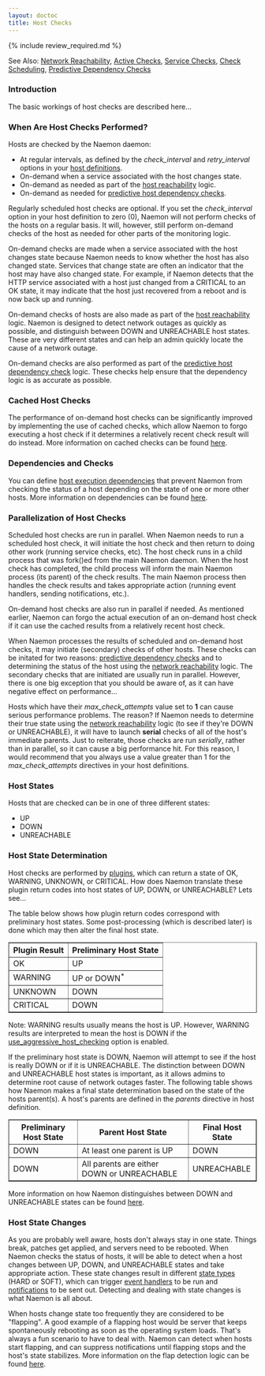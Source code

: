```yaml
---
layout: doctoc
title: Host Checks
---
```


{% include review_required.md %}

<span class="glyphicon glyphicon-arrow-right"></span> See Also: <a href="networkreachability.html">Network Reachability</a>, <a href="activechecks.html">Active Checks</a>, <a href="servicechecks.html">Service Checks</a>, <a href="checkscheduling.html">Check Scheduling</a>, <a href="dependencychecks.html">Predictive Dependency Checks</a>

### Introduction

The basic workings of host checks are described here...

### When Are Host Checks Performed?

Hosts are checked by the Naemon daemon:

<ul>
<li>At regular intervals, as defined by the <i>check_interval</i> and <i>retry_interval</i> options in your <a href="objectdefinitions.html#host">host definitions</a>.</li>
<li>On-demand when a service associated with the host changes state.</li>
<li>On-demand as needed as part of the <a href="networkreachability.html">host reachability</a> logic.</li>
<li>On-demand as needed for <a href="dependencychecks.html">predictive host dependency checks</a>.</li>
</ul>

Regularly scheduled host checks are optional.  If you set the <i>check_interval</i> option in your host definition to zero (0), Naemon will not perform checks of the hosts on a regular basis.  It will, however, still perform on-demand checks of the host as needed for other parts of the monitoring logic.

On-demand checks are made when a service associated with the host changes state because Naemon needs to know whether the host has also changed state.  Services that change state are often an indicator that the host may have also changed state.  For example, if Naemon detects that the HTTP service associated with a host just changed from a CRITICAL to an OK state, it may indicate that the host just recovered from a reboot and is now back up and running.

On-demand checks of hosts are also made as part of the <a href="networkreachability.html">host reachability</a> logic.  Naemon is designed to detect network outages as quickly as possible, and distinguish between DOWN and UNREACHABLE host states.  These are very different states and can help an admin quickly locate the cause of a network outage.

On-demand checks are also performed as part of the <a href="dependencychecks.html">predictive host dependency check</a> logic.  These checks help ensure that the dependency logic is as accurate as possible.

### Cached Host Checks

The performance of on-demand host checks can be significantly improved by implementing the use of cached checks, which allow Naemon to forgo executing a host check if it determines a relatively recent check result will do instead.  More information on cached checks can be found <a href="cachedchecks.html">here</a>.

### Dependencies and Checks

You can define <a href="objectdefinitions.html#hostdependency">host execution dependencies</a> that prevent Naemon from checking the status of a host depending on the state of one or more other hosts.  More information on dependencies can be found <a href="dependencies.html">here</a>.

### Parallelization of Host Checks

Scheduled host checks are run in parallel.  When Naemon needs to run a scheduled host check, it will initiate the host check and then return to doing other work (running service checks, etc).  The host check runs in a child process that was fork()ed from the main Naemon daemon.  When the host check has completed, the child process will inform the main Naemon process (its parent) of the check results.  The main Naemon process then handles the check results and takes appropriate action (running event handlers, sending notifications, etc.).

On-demand host checks are also run in parallel if needed.  As mentioned earlier, Naemon can forgo the actual execution of an on-demand host check if it can use the cached results from a relatively recent host check.

When Naemon processes the results of scheduled and on-demand host checks, it may initiate (secondary) checks of other hosts.  These checks can be initated for two reasons: <a href="dependencychecks.html">predictive dependency checks</a> and to determining the status of the host using the <a href="networkreachability.html">network reachability</a> logic.  The secondary checks that are initiated are usually run in parallel.  However, there is one big exception that you should be aware of, as it can have negative effect on performance...

<span class="glyphicon glyphicon-pencil"></span> Hosts which have their <i>max_check_attempts</i> value set to <b>1</b> can cause serious performance problems.  The reason?  If Naemon needs to determine their true state using the <a href="networkreachability.html">network reachability</a> logic (to see if they're DOWN or UNREACHABLE), it will have to launch <b>serial</b> checks of all of the host's immediate parents.   Just to reiterate, those checks are run <i>serially</i>, rather than in parallel, so it can cause a big performance hit.  For this reason, I would recommend that you always use a value greater than 1 for the <i>max_check_attempts</i> directives in your host definitions.

### Host States

Hosts that are checked can be in one of three different states:

<ul>
<li>UP</li>
<li>DOWN</li>
<li>UNREACHABLE</li>
</ul>

### Host State Determination


Host checks are performed by <a href="plugins.html">plugins</a>, which can return a state of OK, WARNING, UNKNOWN, or CRITICAL.  How does Naemon translate these plugin return codes into host states of UP, DOWN, or UNREACHABLE?  Lets see...

The table below shows how plugin return codes correspond with preliminary host states.  Some post-processing (which is described later) is done which may then alter the final host state.

<table border="1">
<tr><th>Plugin Result</th><th>Preliminary Host State</th></tr>
<tr><td>OK</td><td>UP</td></tr>
<tr><td>WARNING</td><td>UP or DOWN<sup>*</sup></td></tr>
<tr><td>UNKNOWN</td><td>DOWN</td></tr>
<tr><td>CRITICAL</td><td>DOWN</td></tr>
</table>

<span class="glyphicon glyphicon-pencil"></span> Note: WARNING results usually means the host is UP.  However, WARNING results are interpreted to mean the host is DOWN if the <a href="configmain.html#use_aggressive_host_checking">use_aggressive_host_checking</a> option is enabled.

If the preliminary host state is DOWN, Naemon will attempt to see if the host is really DOWN or if it is UNREACHABLE.  The distinction between DOWN and UNREACHABLE host states is important, as it allows admins to determine root cause of network outages faster.  The following table shows how Naemon makes a final state determination based on the state of the hosts parent(s).  A host's parents are defined in the <i>parents</i> directive in host definition.

<table border="1">
<tr><th>Preliminary Host State</th><th>Parent Host State</th><th>Final Host State</th></tr>
<tr><td>DOWN</td><td>At least one parent is UP</td><td>DOWN</td></tr>
<tr><td>DOWN</td><td>All parents are either DOWN or UNREACHABLE</td><td>UNREACHABLE</td></tr>
</table>

More information on how Naemon distinguishes between DOWN and UNREACHABLE states can be found <a href="networkreachability.html">here</a>.

### Host State Changes

As you are probably well aware, hosts don't always stay in one state.  Things break, patches get applied, and servers need to be rebooted.  When Naemon checks the status of hosts, it will be able to detect when a host changes between UP, DOWN, and UNREACHABLE states and take appropriate action.  These state changes result in different <a href="statetypes.html">state types</a> (HARD or SOFT), which can trigger <a href="eventhandlers.html">event handlers</a> to be run and <a href="notifications.html">notifications</a> to be sent out.  Detecting and dealing with state changes is what Naemon is all about.

When hosts change state too frequently they are considered to be "flapping".  A good example of a flapping host would be  server that keeps spontaneously rebooting as soon as the operating system loads.  That's always a fun scenario to have to deal with. Naemon can detect when hosts start flapping, and can suppress notifications until flapping stops and the host's state stabilizes.  More information on the flap detection logic can be found <a href="flapping.html">here</a>.
